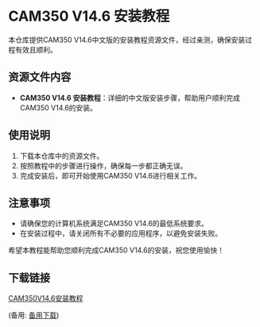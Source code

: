 # CAM350 V14.6 安装教程

本仓库提供CAM350 V14.6中文版的安装教程资源文件，经过亲测，确保安装过程有效且顺利。

## 资源文件内容

- **CAM350 V14.6 安装教程**：详细的中文版安装步骤，帮助用户顺利完成CAM350 V14.6的安装。

## 使用说明

1. 下载本仓库中的资源文件。
2. 按照教程中的步骤进行操作，确保每一步都正确无误。
3. 完成安装后，即可开始使用CAM350 V14.6进行相关工作。

## 注意事项

- 请确保您的计算机系统满足CAM350 V14.6的最低系统要求。
- 在安装过程中，请关闭所有不必要的应用程序，以避免安装失败。

希望本教程能帮助您顺利完成CAM350 V14.6的安装，祝您使用愉快！

## 下载链接
[CAM350V14.6安装教程](https://pan.quark.cn/s/e7d7257e2d0d) 

(备用: [备用下载](https://pan.baidu.com/s/1x_T8rR-HUqf5ArXXB3UkEg?pwd=1234))
